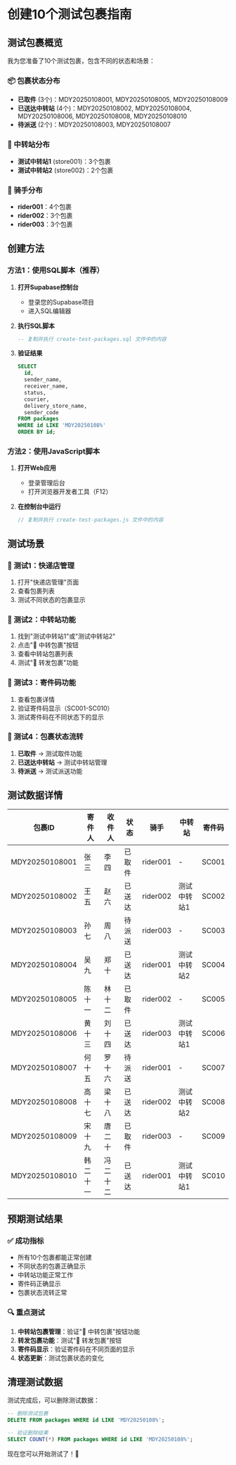 # 创建10个测试包裹指南

## 测试包裹概览

我为您准备了10个测试包裹，包含不同的状态和场景：

### 📦 包裹状态分布
- **已取件** (3个)：MDY20250108001, MDY20250108005, MDY20250108009
- **已送达中转站** (4个)：MDY20250108002, MDY20250108004, MDY20250108006, MDY20250108008, MDY20250108010
- **待派送** (2个)：MDY20250108003, MDY20250108007

### 🏪 中转站分布
- **测试中转站1** (store001)：3个包裹
- **测试中转站2** (store002)：2个包裹

### 🚚 骑手分布
- **rider001**：4个包裹
- **rider002**：3个包裹  
- **rider003**：3个包裹

## 创建方法

### 方法1：使用SQL脚本（推荐）

1. **打开Supabase控制台**
   - 登录您的Supabase项目
   - 进入SQL编辑器

2. **执行SQL脚本**
   ```sql
   -- 复制并执行 create-test-packages.sql 文件中的内容
   ```

3. **验证结果**
   ```sql
   SELECT 
     id,
     sender_name,
     receiver_name,
     status,
     courier,
     delivery_store_name,
     sender_code
   FROM packages 
   WHERE id LIKE 'MDY20250108%'
   ORDER BY id;
   ```

### 方法2：使用JavaScript脚本

1. **打开Web应用**
   - 登录管理后台
   - 打开浏览器开发者工具（F12）

2. **在控制台中运行**
   ```javascript
   // 复制并执行 create-test-packages.js 文件中的内容
   ```

## 测试场景

### 🎯 测试1：快递店管理
1. 打开"快递店管理"页面
2. 查看包裹列表
3. 测试不同状态的包裹显示

### 🎯 测试2：中转站功能
1. 找到"测试中转站1"或"测试中转站2"
2. 点击"🏪 中转包裹"按钮
3. 查看中转站包裹列表
4. 测试"🚚 转发包裹"功能

### 🎯 测试3：寄件码功能
1. 查看包裹详情
2. 验证寄件码显示（SC001-SC010）
3. 测试寄件码在不同状态下的显示

### 🎯 测试4：包裹状态流转
1. **已取件** → 测试取件功能
2. **已送达中转站** → 测试中转站管理
3. **待派送** → 测试派送功能

## 测试数据详情

| 包裹ID | 寄件人 | 收件人 | 状态 | 骑手 | 中转站 | 寄件码 |
|--------|--------|--------|------|------|--------|--------|
| MDY20250108001 | 张三 | 李四 | 已取件 | rider001 | - | SC001 |
| MDY20250108002 | 王五 | 赵六 | 已送达 | rider002 | 测试中转站1 | SC002 |
| MDY20250108003 | 孙七 | 周八 | 待派送 | rider003 | - | SC003 |
| MDY20250108004 | 吴九 | 郑十 | 已送达 | rider001 | 测试中转站2 | SC004 |
| MDY20250108005 | 陈十一 | 林十二 | 已取件 | rider002 | - | SC005 |
| MDY20250108006 | 黄十三 | 刘十四 | 已送达 | rider003 | 测试中转站1 | SC006 |
| MDY20250108007 | 何十五 | 罗十六 | 待派送 | rider001 | - | SC007 |
| MDY20250108008 | 高十七 | 梁十八 | 已送达 | rider002 | 测试中转站2 | SC008 |
| MDY20250108009 | 宋十九 | 唐二十 | 已取件 | rider003 | - | SC009 |
| MDY20250108010 | 韩二十一 | 冯二十二 | 已送达 | rider001 | 测试中转站1 | SC010 |

## 预期测试结果

### ✅ 成功指标
- 所有10个包裹都能正常创建
- 不同状态的包裹正确显示
- 中转站功能正常工作
- 寄件码正确显示
- 包裹状态流转正常

### 🔍 重点测试
1. **中转站包裹管理**：验证"🏪 中转包裹"按钮功能
2. **转发包裹功能**：测试"🚚 转发包裹"按钮
3. **寄件码显示**：验证寄件码在不同页面的显示
4. **状态更新**：测试包裹状态的变化

## 清理测试数据

测试完成后，可以删除测试数据：

```sql
-- 删除测试包裹
DELETE FROM packages WHERE id LIKE 'MDY20250108%';

-- 验证删除结果
SELECT COUNT(*) FROM packages WHERE id LIKE 'MDY20250108%';
```

现在您可以开始测试了！🎉
